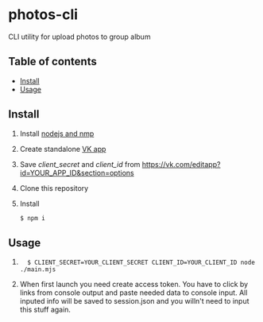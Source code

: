 # photos-cli
CLI utility for upload photos to group album

## Table of contents

* [Install](#install)
* [Usage](#usage)

## Install

1. Install [nodejs and nmp](https://nodejs.org/en/)
2. Create standalone [VK app](https://dev.vk.com/)
3. Save _client_secret_ and _client_id_ from https://vk.com/editapp?id=YOUR_APP_ID&section=options
4. Clone this repository
5. Install

    ```bash
    $ npm i
    ```

## Usage
1.  ```
      $ CLIENT_SECRET=YOUR_CLIENT_SECRET CLIENT_ID=YOUR_CLIENT_ID node ./main.mjs
    ```
2. When first launch you need create access token. You have to click by links from console output and paste needed data to console input. All inputed info will be saved to session.json and you willn't need to input this stuff again.

